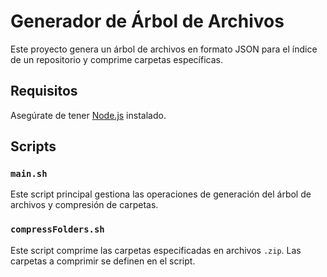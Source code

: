 # Generador de Árbol de Archivos

Este proyecto genera un árbol de archivos en formato JSON para el índice de un repositorio y comprime carpetas específicas.

## Requisitos

Asegúrate de tener [Node.js](https://nodejs.org/) instalado.

## Scripts

### `main.sh`

Este script principal gestiona las operaciones de generación del árbol de archivos y compresión de carpetas.

### `compressFolders.sh`

Este script comprime las carpetas especificadas en archivos `.zip`. Las carpetas a comprimir se definen en el script.
